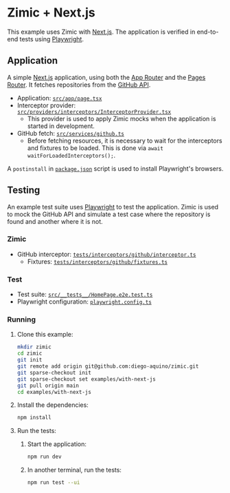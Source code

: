 <h1>
  Zimic + Next.js
</h2>

This example uses Zimic with [Next.js](https://nextjs.org). The application is verified in end-to-end tests using
[Playwright](https://playwright.dev).

## Application

A simple [Next.js](https://nextjs.org) application, using both the [App Router](https://nextjs.org/docs/app) and the
[Pages Router](https://nextjs.org/docs/pages). It fetches repositories from the
[GitHub API](https://docs.github.com/en/rest).

- Application: [`src/app/page.tsx`](./src/app/page.tsx)
- Interceptor provider:
  [`src/providers/interceptors/InterceptorProvider.tsx`](./src/providers/interceptors/InterceptorProvider.tsx)
  - This provider is used to apply Zimic mocks when the application is started in development.
- GitHub fetch: [`src/services/github.ts`](./src/services/github.ts)
  - Before fetching resources, it is necessary to wait for the interceptors and fixtures to be loaded. This is done via
    `await waitForLoadedInterceptors();`.

A `postinstall` in [`package.json`](./package.json) script is used to install Playwright's browsers.

## Testing

An example test suite uses [Playwright](https://playwright.dev) to test the application. Zimic is used to mock the
GitHub API and simulate a test case where the repository is found and another where it is not.

### Zimic

- GitHub interceptor: [`tests/interceptors/github/interceptor.ts`](./tests/interceptors/github/interceptor.ts)
  - Fixtures: [`tests/interceptors/github/fixtures.ts`](./tests/interceptors/github/fixtures.ts)

### Test

- Test suite: [`src/__tests__/HomePage.e2e.test.ts`](./src/__tests__/HomePage.e2e.test.ts)
- Playwright configuration: [`playwright.config.ts`](./playwright.config.ts)

### Running

1. Clone this example:

   ```bash
   mkdir zimic
   cd zimic
   git init
   git remote add origin git@github.com:diego-aquino/zimic.git
   git sparse-checkout init
   git sparse-checkout set examples/with-next-js
   git pull origin main
   cd examples/with-next-js
   ```

2. Install the dependencies:

   ```bash
   npm install
   ```

3. Run the tests:

   1. Start the application:

      ```bash
      npm run dev
      ```

   2. In another terminal, run the tests:

      ```bash
      npm run test --ui
      ```
